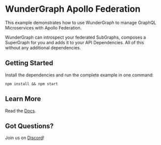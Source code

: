 # WunderGraph Apollo Federation

This example demonstrates how to use WunderGraph to manage GraphQL Microservices with Apollo Federation.

WunderGraph can introspect your federated SubGraphs, composes a SuperGraph for you and adds it to your API Dependencies. All of this without any additional dependencies.

## Getting Started

Install the dependencies and run the complete example in one command:

```shell
npm install && npm start
```

## Learn More

Read the [Docs](https://wundergraph.com/docs).

## Got Questions?

Join us on [Discord](https://wundergraph.com/discord)!
